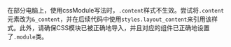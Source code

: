 在部分电脑上，使用cssModule写法时，`.content`样式不生效。尝试将`.content`元素改为`&_content`，并在后续代码中使用`styles.layout_content`来引用该样式。此外，请确保CSS模块已被正确地导入，并且对应的组件已正确地设置了`.module`类。

